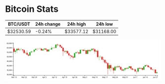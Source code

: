 # Bitcoin Stats

BTC/USDT|24h change|24h high|24h low|
|---|---|---|---|
|$32530.59|-0.24%|$33577.12|$31168.00|

<img src="./chart.svg">
